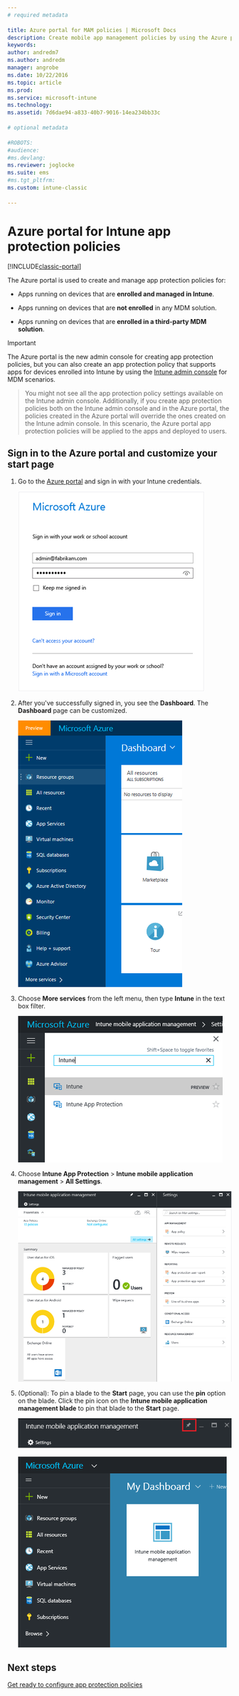 ```yaml
---
# required metadata

title: Azure portal for MAM policies | Microsoft Docs
description: Create mobile app management policies by using the Azure portal. The policies you create here can be applied to devices with or without enrollment in Intune.
keywords:
author: andredm7
ms.author: andredm
manager: angrobe
ms.date: 10/22/2016
ms.topic: article
ms.prod:
ms.service: microsoft-intune
ms.technology:
ms.assetid: 7d6dae94-a833-40b7-9016-14ea234bb33c

# optional metadata

#ROBOTS:
#audience:
#ms.devlang:
ms.reviewer: joglocke
ms.suite: ems
#ms.tgt_pltfrm:
ms.custom: intune-classic

---
```


# Azure portal for Intune app protection policies

[!INCLUDE[classic-portal](../includes/classic-portal.md)]

The Azure portal is used to create and manage app protection policies for:

- Apps running on devices that are **enrolled and managed in Intune**.

- Apps running on devices that are **not enrolled** in any MDM solution.
- Apps running on devices that are **enrolled in a third-party MDM solution**.

>[!IMPORTANT]
> The Azure portal is the new admin console for creating app protection policies, but you can also create an app protection policy that supports apps for devices enrolled into Intune by using the [Intune admin console](configure-and-deploy-mobile-application-management-policies-in-the-microsoft-intune-console.md) for MDM scenarios.

> You might not see all the app protection policy settings available on the Intune admin console. Additionally, if you create app protection policies both on the Intune admin console and in the Azure portal, the policies created in the Azure portal will override the ones created on the Intune admin console. In this scenario, the Azure portal app protection policies will be applied to the apps and deployed to users.


## Sign in to the Azure portal and customize your start page

1.  Go to the [Azure portal](https://portal.azure.com) and sign in with your Intune credentials.

    ![Screenshot of the Azure portal sign-in page](../media/AppManagement/AzurePortal_MAMSigninPage.png)

2.  After you've successfully signed in, you see the **Dashboard**. The **Dashboard** page can be customized.

    ![Screenshot of the Azure portal dashboard](../media/AppManagement/AzurePortal_MAMStartboard_NoMAM.png)

3.  Choose **More services** from the left menu, then type **Intune** in the text box filter.

	![Screenshot of the Browse menu with Intune highlighted](../media/AppManagement/MAM-Azure-Portal-1.png)

4.  Choose **Intune App Protection** > **Intune mobile application management** > **All Settings**.

    ![Screenshot of the Intune mobile application management blade](../media/AppManagement/MAM-Azure-Portal-2.png)

5. (Optional): To pin a blade to the **Start** page, you can use the **pin** option on the blade. Click the pin icon on the **Intune mobile application management blade** to pin that blade to the **Start** page.

    ![Screenshot of the Intune mobile application management blade with the pin icon highlighted](../media/AppManagement/AzurePortal_MAM_PinBladeAction.png)

    ![Screenshot of the dashboard with the pinned Intune tile](../media/AppManagement/AzurePortal_MAM_Startboard_withMAM.png)

## Next steps
[Get ready to configure app protection policies](get-ready-to-configure-mobile-app-management-policies-with-microsoft-intune.md)
